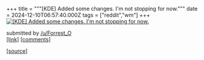 +++
title = """[KDE] Added some changes. I'm not stopping for now."""
date = 2024-12-10T06:57:40.000Z
tags = ["reddit","wm"]
+++
[![[KDE] Added some changes. I'm not stopping for now.](https://preview.redd.it/hg9kddnmyy5e1.png?width=640&crop=smart&auto=webp&s=852855c7dd61de16d7187300ae80c2ca054b29b9 "[KDE] Added some changes. I'm not stopping for now.")](https://www.reddit.com/r/unixporn/comments/1haw1nj/kde_added_some_changes_im_not_stopping_for_now/)

submitted by [/u/Forrest\_O](https://www.reddit.com/user/Forrest_O)  
[\[link\]](https://i.redd.it/hg9kddnmyy5e1.png) [\[comments\]](https://www.reddit.com/r/unixporn/comments/1haw1nj/kde_added_some_changes_im_not_stopping_for_now/)

[[source]](https://www.reddit.com/r/unixporn/comments/1haw1nj/kde_added_some_changes_im_not_stopping_for_now/)
